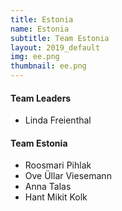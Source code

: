 ```yaml
---
title: Estonia
name: Estonia
subtitle: Team Estonia
layout: 2019_default
img: ee.png
thumbnail: ee.png
---
```


#### Team Leaders
* Linda Freienthal

#### Team Estonia
* Roosmari Pihlak
* Ove Üllar Viesemann
* Anna Talas
* Hant Mikit Kolk